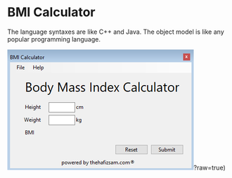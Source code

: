 # BMI Calculator

The language syntaxes are like C++ and Java. The object model is like any popular programming language.

![alt text](https://github.com/hafizsam/BMI-Calculator-App/blob/master/BMI-Calculator-App.png)?raw=true)

